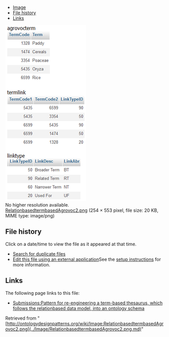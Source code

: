 * [Image](../Image/RelationbasedtermbasedAgrovoc2.png.md#file)
* [File history](../Image/RelationbasedtermbasedAgrovoc2.png.md#filehistory)
* [Links](../Image/RelationbasedtermbasedAgrovoc2.png.md#filelinks)

[![Image:RelationbasedtermbasedAgrovoc2.png](../images/d/d3/RelationbasedtermbasedAgrovoc2.png)](../images/d/d3/RelationbasedtermbasedAgrovoc2.png)  
No higher resolution available.  
[RelationbasedtermbasedAgrovoc2.png](../images/d/d3/RelationbasedtermbasedAgrovoc2.png)‎ (254 × 553 pixel, file size: 20 KB, MIME type: image/png)

## File history

Click on a date/time to view the file as it appeared at that time.



  
* [Search for duplicate files](http://ontologydesignpatterns.org/wiki/Special:FileDuplicateSearch/RelationbasedtermbasedAgrovoc2.png "Special:FileDuplicateSearch/RelationbasedtermbasedAgrovoc2.png")
* [Edit this file using an external application](http://ontologydesignpatterns.org/wiki/index.php?title=Image:RelationbasedtermbasedAgrovoc2.png&action=edit&externaledit=true&mode=file "Image:RelationbasedtermbasedAgrovoc2.png")See the [setup instructions](http://www.mediawiki.org/wiki/Manual:External_editors "http://www.mediawiki.org/wiki/Manual:External_editors") for more information.

## Links



The following page links to this file:


* [Submissions:Pattern for re-engineering a term-based thesaurus, which follows the relationbased data model, into an ontology schema](../Submissions/Pattern_for_re-engineering_a_term-based_thesaurus,_which_follows_the_relationbased_data_model,_into_an_ontology_schema.md "Submissions:Pattern for re-engineering a term-based thesaurus, which follows the relationbased data model, into an ontology schema")


Retrieved from "[http://ontologydesignpatterns.org/wiki/Image:RelationbasedtermbasedAgrovoc2.png](../Image/RelationbasedtermbasedAgrovoc2.png.md)"
